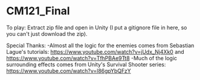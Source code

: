 # CM121_Final

To play: Extract zip file and open in Unity (I put a gitignore file in here, so you can't just download the zip).

Special Thanks:
-Almost all the logic for the enemies comes from Sebastian Lague's tutorials: https://www.youtube.com/watch?v=jUdx_Nj4Xk0 and https://www.youtube.com/watch?v=TfhPBAe9Tt8
-Much of the logic surrounding effects comes from Unity's Survival Shooter series: https://www.youtube.com/watch?v=l86gpYbQFzY
